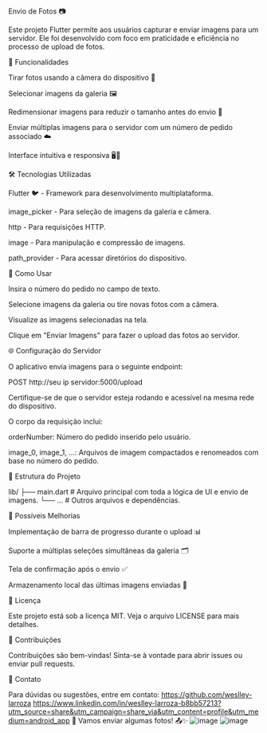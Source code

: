 Envio de Fotos 📷

Este projeto Flutter permite aos usuários capturar e enviar imagens para um servidor. Ele foi desenvolvido com foco em praticidade e eficiência no processo de upload de fotos.

🚀 Funcionalidades

Tirar fotos usando a câmera do dispositivo 📸

Selecionar imagens da galeria 🖼️

Redimensionar imagens para reduzir o tamanho antes do envio 📏

Enviar múltiplas imagens para o servidor com um número de pedido associado ☁️

Interface intuitiva e responsiva 🖥️📱

🛠️ Tecnologias Utilizadas

Flutter 🐦 - Framework para desenvolvimento multiplataforma.

image_picker - Para seleção de imagens da galeria e câmera.

http - Para requisições HTTP.

image - Para manipulação e compressão de imagens.

path_provider - Para acessar diretórios do dispositivo.


📝 Como Usar

Insira o número do pedido no campo de texto.

Selecione imagens da galeria ou tire novas fotos com a câmera.

Visualize as imagens selecionadas na tela.

Clique em "Enviar Imagens" para fazer o upload das fotos ao servidor.

🌐 Configuração do Servidor

O aplicativo envia imagens para o seguinte endpoint:

POST http://seu ip servidor:5000/upload

Certifique-se de que o servidor esteja rodando e acessível na mesma rede do dispositivo.

O corpo da requisição inclui:

orderNumber: Número do pedido inserido pelo usuário.

image_0, image_1, ...: Arquivos de imagem compactados e renomeados com base no número do pedido.

📁 Estrutura do Projeto

lib/
├── main.dart            # Arquivo principal com toda a lógica de UI e envio de imagens.
└── ...                  # Outros arquivos e dependências.

🧪 Possíveis Melhorias

Implementação de barra de progresso durante o upload 📊

Suporte a múltiplas seleções simultâneas da galeria 🗂️

Tela de confirmação após o envio ✅

Armazenamento local das últimas imagens enviadas 💾

📜 Licença

Este projeto está sob a licença MIT. Veja o arquivo LICENSE para mais detalhes.

🙌 Contribuições

Contribuições são bem-vindas! Sinta-se à vontade para abrir issues ou enviar pull requests.

📧 Contato

Para dúvidas ou sugestões, entre em contato:
https://github.com/weslley-larroza
https://www.linkedin.com/in/weslley-larroza-b8bb57213?utm_source=share&utm_campaign=share_via&utm_content=profile&utm_medium=android_app
🚀 Vamos enviar algumas fotos! 📤✨
![image](https://github.com/user-attachments/assets/e5434be3-5f68-455f-8e7f-6db2ef3c9e8a)
![image](https://github.com/user-attachments/assets/81f002f1-e42e-4046-8f29-ee208c63cb35)

